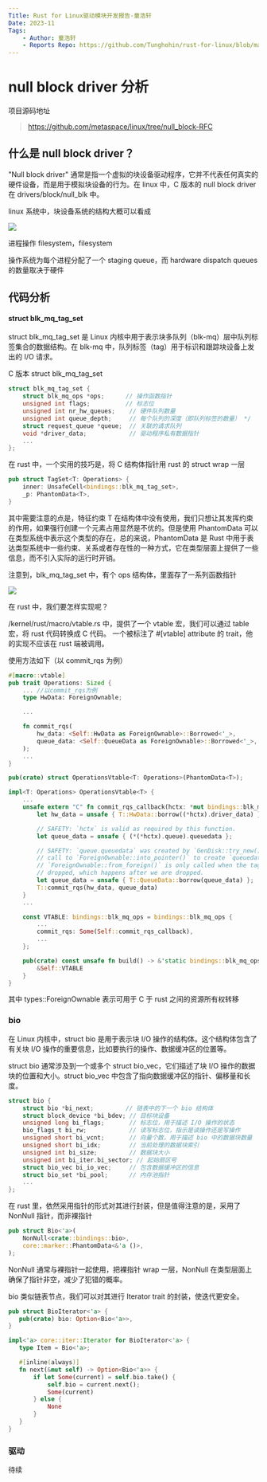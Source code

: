 ```yaml
---
Title: Rust for Linux驱动模块开发报告-童浩轩
Date: 2023-11
Tags:
    - Author: 童浩轩
    - Reports Repo: https://github.com/Tunghohin/rust-for-linux/blob/main/reports/final_report.md
---
```


# null block driver 分析

项目源码地址

> https://github.com/metaspace/linux/tree/null_block-RFC

## 什么是 null block driver？

"Null block driver" 通常是指一个虚拟的块设备驱动程序，它并不代表任何真实的硬件设备，而是用于模拟块设备的行为。在 linux 中，C 版本的 null block driver 在 drivers/block/null_blk 中。

linux 系统中，块设备系统的结构大概可以看成

<img src="https://github.com/Tunghohin/rust-for-linux/blob/main/reports/./imgs/multi-queue2-block layer.png">

进程操作 filesystem，filesystem

操作系统为每个进程分配了一个 staging queue，而 hardware dispatch queues 的数量取决于硬件

## 代码分析

#### struct blk_mq_tag_set

struct blk_mq_tag_set 是 Linux 内核中用于表示块多队列（blk-mq）层中队列标签集合的数据结构。在 blk-mq 中，队列标签（tag）用于标识和跟踪块设备上发出的 I/O 请求。

C 版本 struct blk_mq_tag_set

```c
struct blk_mq_tag_set {
    struct blk_mq_ops *ops;      // 操作函数指针
    unsigned int flags;          // 标志位
    unsigned int nr_hw_queues;    // 硬件队列数量
    unsigned int queue_depth;     // 每个队列的深度（即队列标签的数量） */
    struct request_queue *queue;  // 关联的请求队列
    void *driver_data;            // 驱动程序私有数据指针
    ...
};
```

在 rust 中，一个实用的技巧是，将 C 结构体指针用 rust 的 struct wrap 一层

```rust
pub struct TagSet<T: Operations> {
    inner: UnsafeCell<bindings::blk_mq_tag_set>,
    _p: PhantomData<T>,
}
```

其中需要注意的点是，特征约束 T 在结构体中没有使用，我们只想让其发挥约束的作用，如果强行创建一个元素占用显然是不优的。但是使用 PhantomData 可以在类型系统中表示这个类型的存在，总的来说，PhantomData 是 Rust 中用于表达类型系统中一些约束、关系或者存在性的一种方式，它在类型层面上提供了一些信息，而不引入实际的运行时开销。

注意到，blk_mq_tag_set 中，有个 ops 结构体，里面存了一系列函数指针

<img src="https://github.com/Tunghohin/rust-for-linux/blob/main/reports/./imgs/Screenshot from 2023-12-03 11-52-20.png">

在 rust 中，我们要怎样实现呢？

/kernel/rust/macro/vtable.rs 中，提供了一个 vtable 宏，我们可以通过 table 宏，将 rust 代码转换成 C 代码。
一个被标注了 #[vtable] attribute 的 trait，他的实现不应该在 rust 端被调用。

使用方法如下（以 commit_rqs 为例）

```rust
#[macro::vtable]
pub trait Operations: Sized {
    ... //以commit_rqs为例
    type HwData: ForeignOwnable;

    ...

    fn commit_rqs(
        hw_data: <Self::HwData as ForeignOwnable>::Borrowed<'_>,
        queue_data: <Self::QueueData as ForeignOwnable>::Borrowed<'_>,
    );
    ...
}

pub(crate) struct OperationsVtable<T: Operations>(PhantomData<T>);

impl<T: Operations> OperationsVtable<T> {
    ...
    unsafe extern "C" fn commit_rqs_callback(hctx: *mut bindings::blk_mq_hw_ctx) {
        let hw_data = unsafe { T::HwData::borrow((*hctx).driver_data) };

        // SAFETY: `hctx` is valid as required by this function.
        let queue_data = unsafe { (*(*hctx).queue).queuedata };

        // SAFETY: `queue.queuedata` was created by `GenDisk::try_new()` with a
        // call to `ForeignOwnable::into_pointer()` to create `queuedata`.
        // `ForeignOwnable::from_foreign()` is only called when the tagset is
        // dropped, which happens after we are dropped.
        let queue_data = unsafe { T::QueueData::borrow(queue_data) };
        T::commit_rqs(hw_data, queue_data)
    }
    ...

    const VTABLE: bindings::blk_mq_ops = bindings::blk_mq_ops {
        ...
        commit_rqs: Some(Self::commit_rqs_callback),
        ...
    };

    pub(crate) const unsafe fn build() -> &'static bindings::blk_mq_ops {
        &Self::VTABLE
    }
}
```

其中 types::ForeignOwnable 表示可用于 C 于 rust 之间的资源所有权转移

### bio

在 Linux 内核中，struct bio 是用于表示块 I/O 操作的结构体。这个结构体包含了有关块 I/O 操作的重要信息，比如要执行的操作、数据缓冲区的位置等。

struct bio 通常涉及到一个或多个 struct bio_vec，它们描述了块 I/O 操作的数据块的位置和大小。struct bio_vec 中包含了指向数据缓冲区的指针、偏移量和长度。

```c
struct bio {
    struct bio *bi_next;         // 链表中的下一个 bio 结构体
    struct block_device *bi_bdev; // 目标块设备
    unsigned long bi_flags;       // 标志位，用于描述 I/O 操作的状态
    bio_flags_t bi_rw;            // 读写标志位，指示是读操作还是写操作
    unsigned short bi_vcnt;       // 向量个数，用于描述 bio 中的数据块数量
    unsigned short bi_idx;        // 当前处理的数据块索引
    unsigned int bi_size;         // 数据块大小
    unsigned int bi_iter.bi_sector; // 起始扇区号
    struct bio_vec bi_io_vec;     // 包含数据缓冲区的信息
    struct bio_set *bi_pool;      // 内存池指针
    ...
};
```

在 rust 里，依然采用指针的形式对其进行封装，但是值得注意的是，采用了 NonNull 指针，而非裸指针

```rust
pub struct Bio<'a>(
    NonNull<crate::bindings::bio>,
    core::marker::PhantomData<&'a ()>,
);
```

NonNull 通常与裸指针一起使用，把裸指针 wrap 一层，NonNull 在类型层面上确保了指针非空，减少了犯错的概率。

bio 类似链表节点，我们可以对其进行 Iterator trait 的封装，使迭代更安全。

```rust
pub struct BioIterator<'a> {
   pub(crate) bio: Option<Bio<'a>>,
}

impl<'a> core::iter::Iterator for BioIterator<'a> {
   type Item = Bio<'a>;

   #[inline(always)]
   fn next(&mut self) -> Option<Bio<'a>> {
       if let Some(current) = self.bio.take() {
           self.bio = current.next();
           Some(current)
       } else {
           None
       }
   }
}
```

### 驱动

待续
